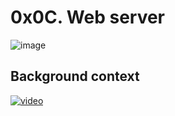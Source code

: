 # 0x0C. Web server
![image](https://s3.amazonaws.com/intranet-projects-files/holbertonschool-sysadmin_devops/266/8Gu52Qv.png)
## Background context
[![video](https://s3.amazonaws.com/intranet-projects-files/holbertonschool-sysadmin_devops/266/Screenshot+2017-07-06+19.24.05.png)](https://www.youtube.com/watch?v=AZg4uJkEa-4&feature=youtu.be&hd=1)
